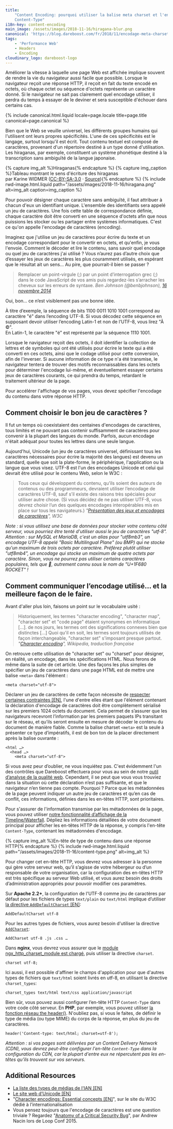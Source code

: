 ```yaml
---
title:
    "Content Encoding: pourquoi utiliser la balise meta charset et l'en-tête
    Content-Type"
i18n-key: content-encoding
main_image: /assets/images/2018-11-16/hiragana-blur.png
canonical: 'https://blog.dareboost.com/fr/2018/11/encodage-meta-charset-content-type-header/'
tags:
    - 'Performance Web'
    - Headers
    - Encoding
cloudinary_logo: dareboost-logo
---
```


Améliorer la vitesse à laquelle une page Web est affichée implique souvent de
rendre la vie du navigateur aussi facile que possible. Lorsque le navigateur
reçoit une réponse HTTP, il reçoit en fait du texte encodé en octets, où chaque
octet ou séquence d'octets représente un caractère donné. Si le navigateur ne
sait pas clairement quel encodage utiliser, il perdra du temps à essayer de le
deviner et sera susceptible d'échouer dans certains cas.

<!-- more -->

{% include canonical.html.liquid
    locale=page.locale
    title=page.title
    canonical=page.canonical
%}

Bien que le Web se veuille universel, les différents groupes humains qui
l'utilisent ont leurs propres spécificités. L'une de ces spécificités est le
langage, surtout lorsqu'il est écrit. Tout contenu textuel est composé de
caractères, provenant d'un répertoire destiné à un type donné d'utilisation. Les
hiraganas, par exemple, constituent un système phonétique destiné à la
transcription sans ambiguïté de la langue japonaise.

{% capture img_alt %}Hiraganas{% endcapture %} {% capture img_caption %}Tableau
montrant le sens d'écriture des hiraganas  
par Karine WIDMER
([CC-BY-SA-3.0](http://creativecommons.org/licenses/by-sa/3.0/) ·
[Source](https://commons.wikimedia.org/wiki/File:Table_hiragana.svg)){% endcapture %}
{% include rwd-image.html.liquid
path="/assets/images/2018-11-16/hiragana.png"
alt=img_alt
caption=img_caption
%}

Pour pouvoir désigner chaque caractère sans ambiguïté, il faut attribuer à
chacun d'eux un identifiant unique. L'ensemble des identifiants sera appelé un
jeu de caractères. Une fois cette table de correspondance définie, chaque
caractère doit être converti en une séquence d'octets afin que nous puissions
les stocker ou les partager entre systèmes informatiques. C'est ce qu'on appelle
l'encodage de caractères (encoding).

Imaginez que j'utilise un jeu de caractères pour écrire du texte et un encodage
correspondant pour le convertir en octets, et qu'enfin, je vous l'envoie.
Comment le décoder et lire le contenu, sans savoir quel encodage ou quel jeu de
caractères j'ai utilisé ? Vous n’aurez pas d’autre choix que d’essayer les jeux
de caractères les plus couramment utilisés, en espérant que le résultat ait un
sens... Au pire, que pourrait-il bien se passer ?

> Remplacer un point-virgule (;) par un point d’interrogation grec (;) dans le
> code JavaScript de vos amis puis regardez-les s’arracher les cheveux sur les
> erreurs de syntaxe. <cite>Ben Johnson (@benbjohnson),
> [16 novembre 2014](https://twitter.com/benbjohnson/status/533848879423578112)</cite>

Oui, bon… ce n’est visiblement pas une bonne idée.

À titre d’exemple, la séquence de bits 1100 0011 1010 1001 correspond au
caractère "é" dans l’encoding UTF-8\. Si vous décodez cette séquence en
supposant devoir utiliser l’encoding Latin-1 et non de l’UTF-8, vous lirez "Ã
©".  
En Latin-1, le caractère "é" est représenté par la séquence 1110 1001.

Lorsque le navigateur reçoit des octets, il doit identifier la collection de
lettres et de symboles qui ont été utilisés pour écrire le texte qui a été
converti en ces octets, ainsi que le codage utilisé pour cette conversion, afin
de l'inverser. Si aucune information de ce type n'a été transmise, le navigateur
tentera de trouver des motifs reconnaissables dans les octets pour déterminer
l'encodage lui-même, et éventuellement essayer certains jeux de caractères
courants, ce qui prendra du temps, retardant le traitement ultérieur de la page.

Pour accélérer l'affichage de vos pages, vous devez spécifier l'encodage du
contenu dans votre réponse HTTP.

## Comment choisir le bon jeu de caractères ?

Il fut un temps où coexistaient des centaines d'encodages de caractères, tous
limités et ne pouvant pas contenir suffisamment de caractères pour convenir à la
plupart des langues du monde. Parfois, aucun encodage n'était adéquat pour
toutes les lettres dans une seule langue.

Aujourd'hui, Unicode (un jeu de caractères universel, définissant tous les
caractères nécessaires pour écrire la majorité des langues) est devenu un
standard, quelle que soit la plate-forme, le périphérique, l'application ou la
langue que vous visez. UTF-8 est l'un des encodages Unicode et celui qui devrait
être utilisé pour le contenu Web, selon le W3C :

> Tous ceux qui développent du contenu, qu’ils soient des auteurs de contenus ou
> des programmeurs, devraient utiliser l’encodage de caractères UTF-8, sauf s’il
> existe des raisons très spéciales pour utiliser autre chose. (Si vous décidez
> de ne pas utiliser UTF-8, vous devrez choisir l’un des quelques encodages
> interopérables mis en place sur tous les navigateurs.)
> <cite>"[Présentation des jeux et encodages de caractères](https://www.w3.org/International/getting-started/characters.fr)",
> W3C</cite>

_Note : si vous utilisez une base de données pour stocker votre contenu côté
serveur, vous pourriez être tenté d'utiliser aussi le jeu de caractères "utf-8".
Attention : sur MySQL et MariaDB, c'est un alias pour "utf8mb3", un encodage
UTF-8 appelé "Basic Multilingual Plane" (ou BMP) qui ne stocke qu'un maximum de
trois octets par caractère. Préférez plutôt utiliser "utf8mb4", un encodage qui
stocke un maximum de quatre octets par caractère. Sinon, vous ne pourrez pas
utiliser certains caractères populaires, tels que 🚀, autrement connu sous le
nom de "U+1F680 ROCKET" !_

## Comment communiquer l’encodage utilisé... et la meilleure façon de le faire.

Avant d'aller plus loin, faisons un point sur le vocabulaire usité :

> Historiquement, les termes "character encoding", "character map", "character
> set" et "code page" étaient synonymes en informatique [...]. de nos jours, les
> termes ont des significations connexes bien que distinctes [...] Quoi qu'il en
> soit, les termes sont toujours utilisés de façon interchangeable, "character
> set" s'imposant presque partout.
> <cite>"[Character encoding](https://en.wikipedia.org/wiki/Character_encoding#Character_sets,_character_maps_and_code_pages)",
> Wikipedia, traduction française</cite>

On retrouve cette utilisation de "character set" ou "charset" pour désigner, en
réalité, un encodage, dans les spécifications HTML. Nous ferons de même dans la
suite de cet article. Une des façons les plus simples de spécifier un jeu de
caractères dans une page HTML est de mettre une balise `<meta>` dans l'élément :

```
<meta charset="utf-8">
```

Déclarer un jeu de caractères de cette façon nécessite de
[respecter certaines contraintes [EN]](https://www.w3.org/TR/html5/document-metadata.html#specifying-the-documents-character-encoding),
l'une d'entre elles étant que l'élément contenant la déclaration d'encodage de
caractères doit être complètement sérialisé sur les premiers 1024 octets du
document. Cela permet de s’assurer que les navigateurs recevront l’information
par les premiers paquets IPs transitant sur le réseau, et qu’ils seront ensuite
en mesure de décoder le contenu du document de manière fiable. Comme la balise
charset `<meta>` est la seule à présenter ce type d’impératifs, il est de bon
ton de la placer directement après la balise ouvrante :

```
<html …>
  <head …>
    <meta charset="utf-8">
```

Si vous avez peur d’oublier, ne vous inquiétez pas. C'est évidemment l'un des
contrôles que Dareboost effectuera pour vous au sein de notre
[outil d’analyse de la qualité web](https://www.dareboost.com/fr/service/analyse-site-web).
Cependant, il se peut que vous vous trouviez dans la situation où cette
déclaration n’est pas suffisante, et que le navigateur n’en tienne pas compte.
Pourquoi ? Parce que les métadonnées de la page peuvent indiquer un autre jeu de
caractères et qu’en cas de conflit, ces informations, définies dans les en-têtes
HTTP, sont prioritaires.

Pour s'assurer de l'information transmise par les métadonnées de la page, vous
pouvez utiliser
[notre fonctionnalité d’affichage de la Timeline/Waterfall](https://www.dareboost.com/fr/doc/rapport-analyse/timeline-waterfall).
Dépliez les informations détaillées de votre document principal pour afficher
les en-têtes HTTP de la réponse, y compris l'en-tête `Content-Type`, contenant
les métadonnées d'encodage.

{% capture img_alt %}En-tête de type de contenu dans une réponse
HTTP{% endcapture %} {% include rwd-image.html.liquid
path="/assets/images/2018-11-16/content-type.png"
alt=img_alt
%}

Pour changer cet en-tête HTTP, vous devrez vous adresser à la personne qui gère
votre serveur web, qu’il s’agisse de votre hébergeur ou d’un responsable de
votre organisation, car la configuration des en-têtes HTTP est très spécifique
au serveur Web utilisé, et vous aurez besoin des droits d’administration
appropriés pour pouvoir modifier ces paramètres.

Sur **Apache 2.2+**, la configuration de l'UTF-8 comme jeu de caractères par
défaut pour les fichiers de types `text/plain` ou `text/html` implique
d’utiliser
[la directive `AddDefaultCharset` [EN]](https://httpd.apache.org/docs/2.2/en/mod/core.html#adddefaultcharset):

```
AddDefaultCharset utf-8
```

Pour les autres types de fichiers, vous aurez besoin d'utiliser la directive
[`AddCharset`](https://httpd.apache.org/docs/current/fr/mod/mod_mime.html#addcharset):

```
AddCharset utf-8 .js .css …
```

Dans **nginx**, vous devrez vous assurer que le
[module ngx_http_charset_module est chargé](http://nginx.org/en/docs/http/ngx_http_charset_module.html),
puis utiliser la directive `charset`.

```
charset utf-8;
```

Ici aussi, il est possible d'affiner le champs d'application pour que d'autres
types de fichiers que `text/html` soient livrés en utf-8, en utilisant la
directive `charset_types`:

```
charset_types text/html text/css application/javascript
```

Bien sûr, vous pouvez aussi configurer l’en-tête HTTP `Content-Type` dans votre
code côté serveur. En **PHP**, par exemple, vous pouvez utiliser
[la fonction réseau the header()](http://php.net/manual/fr/function.header.php).
N'oubliez pas, si vous le faites, de définir le type de média (ou type MIME) du
corps de la réponse, en plus du jeu de caractères.

```
header('Content-type: text/html; charset=utf-8');
```

_Attention : si vos pages sont délivrées par un Content Delivery Network (CDN),
vous devrez peut-être configurer l'en-tête `Content-Type` dans la configuration
du CDN, car la plupart d'entre eux ne répercutent pas les en-têtes qu’ils
trouvent sur vos serveurs._

## Additional Resources

-   [La liste des types de médias de l'IAN [EN]](https://www.iana.org/assignments/media-types/media-types.xhtml)
-   [Le site web d’Unicode [EN]](http://www.unicode.org/)
-   "[Character encodings: Essential concepts [EN]](https://www.w3.org/International/articles/definitions-characters/#httpheader)",
    sur le site du W3C dédié à l’internationalisation
-   Vous pensez toujours que l'encodage de caractères est une question triviale
    ? Regardez
    "[Anatomy of a Critical Security Bug](https://www.youtube.com/watch?v=yQaRUEwEKxE)",
    par Andrew Nacin lors de Loop Conf 2015.
